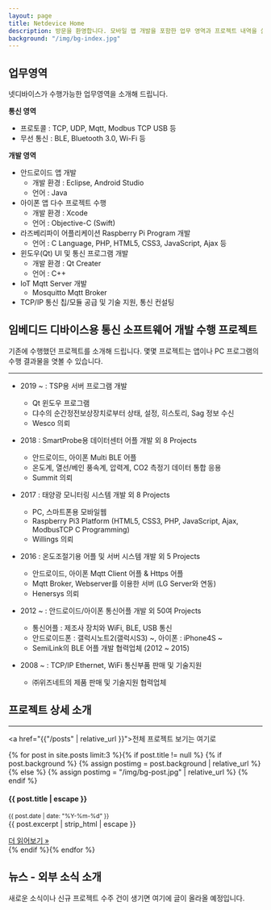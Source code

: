 ```yaml
---
layout: page
title: Netdevice Home
description: 방문을 환영합니다. 모바일 앱 개발을 포함한 업무 영역과 프로젝트 내역을 살펴보세요
background: "/img/bg-index.jpg"
---
```


## 업무영역

넷디바이스가 수행가능한 업무영역을 소개해 드립니다. 

<div class="alert alert-success" markdown="1">

**통신 영역** 
- 프로토콜 : TCP, UDP, Mqtt, Modbus TCP USB 등
- 무선 통신 : BLE, Bluetooth 3.0, Wi-Fi 등

**개발 영역**
- 안드로이드 앱 개발
  - 개발 환경 : Eclipse, Android Studio
  - 언어 : Java
- 아이폰 앱 다수 프로젝트 수행
  - 개발 환경 : Xcode
  - 언어 : Objective-C (Swift)
- 라즈베리파이 어플리케이션 Raspberry Pi Program 개발
  - 언어  : C Language, PHP, HTML5, CSS3, JavaScript, Ajax 등
- 윈도우(Qt) UI 및 통신 프로그램 개발
  - 개발 환경 : Qt Creater
  - 언어 : C++
- IoT Mqtt Server 개발
  - Mosquitto Mqtt Broker
- TCP/IP 통신 칩/모듈 공급 및 기술 지원, 통신 컨설팅

</div>


## 임베디드 디바이스용 통신 소프트웨어 개발 수행 프로젝트

기존에 수행했던 프로젝트를 소개해 드립니다. 몇몇 프로젝트는 앱이나 PC 프로그램의 수행 결과물을 엿볼 수 있습니다.

---

- 2019 ~ : TSP용 서버 프로그램 개발
  * Qt 윈도우 프로그램
  * 댜수의 순간정전보상장치로부터 상태, 설정, 히스토리, Sag 정보 수신
  * Wesco 의뢰

- 2018 : SmartProbe용 데이터센터 어플 개발 외 8 Projects
  * 안드로이드, 아이폰 Multi BLE 어플
  * 온도계, 열선/베인 풍속계, 압력계, CO2 측정기 데이터 통합 응용
  * Summit 의뢰

- 2017     : 태양광 모니터링 시스템 개발 외 8 Projects
  * PC, 스마트폰용 모바일웹
  * Raspberry Pi3 Platform (HTML5, CSS3, PHP, JavaScript, Ajax, ModbusTCP C Programming)
  * Willings 의뢰

- 2016    : 온도조절기용 어플 및 서버 시스템 개발 외 5 Projects
  * 안드로이드, 아이폰 Mqtt Client 어플 & Https 어플
  * Mqtt Broker, Webserver를 이용한 서버 (LG Server와 연동)
  * Henersys 의뢰

- 2012 ~ : 안드로이드/아이폰 통신어플 개발 외 50여 Projects
  * 통신어플 : 제조사 장치와 WiFi, BLE, USB 통신
  * 안드로이드폰 : 갤럭시노트2(갤럭시S3) ~, 아이폰 : iPhone4S ~
  * SemiLink의 BLE 어플 개발 협력업체 (2012 ~ 2015)

- 2008 ~ : TCP/IP Ethernet, WiFi 통신부품 판매 및 기술지원
  * ㈜위즈네트의 제품 판매 및 기술지원 협력업체

## 프로젝트 상세 소개

---

<a href="{{"/posts" | relative_url }}">전체 프로젝트 보기는 여기로</a>

<div class="row">
{% for post in site.posts limit:3 %}{% if post.title != null %}
{% if post.background %}
{% assign postimg = post.background | relative_url %}
{% else %}
{% assign postimg = "/img/bg-post.jpg" | relative_url %}
{% endif %}
  <div class="col-md-4 mb-5">
    <div class="card border-0 shadow h-100">
      <img
        class="card-img-top"
        src="{{postimg}}"
        alt=""
      />
      <div class="card-body">
        <h4 class="card-title">{{ post.title | escape }}</h4>
        <p class="card-text">
          <small>{{ post.date | date: "%Y-%m-%d" }}</small><br>
          {{ post.excerpt | strip_html | escape }}
        </p>
      </div>
      <div class="card-footer">
        <a href="{{ site.url }}{{ site.baseurl }}{{ post.url }}">더 읽어보기 &raquo;</a>
      </div>
    </div>
  </div>
{% endif %}{% endfor %}
</div>

## 뉴스 - 외부 소식 소개

새로운 소식이나 신규 프로젝트 수주 건이 생기면 여기에 글이 올라올 예정입니다.

